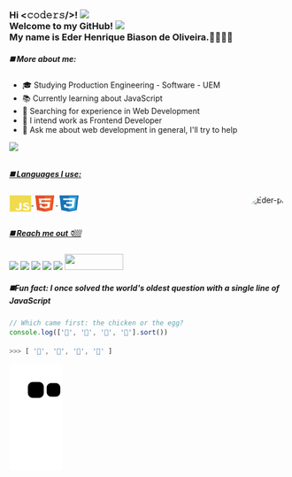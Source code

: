 ### Hi <𝚌𝚘𝚍𝚎𝚛𝚜/>! <img src="https://github.com/TheDudeThatCode/TheDudeThatCode/blob/master/Assets/Hi.gif" width="29"> <br> Welcome to my GitHub! <img src="https://media.giphy.com/media/WUlplcMpOCEmTGBtBW/giphy.gif" width="30"> <br> My name is Eder Henrique Biason de Oliveira.👨‍💻🇧🇷

##### ◼️ More about me:

- 🎓 Studying Production Engineering - Software - UEM  
- 📚 Currently learning about JavaScript
- 🔎 Searching for experience in Web Development
- 📍  I intend work as Frontend Developer 
- :speech_balloon: Ask me about web development in general, I'll try to help

<div align="left">
  <a href="https://github.com/ederbiason">
  <img height="180em" src="https://github-readme-stats.vercel.app/api?username=ederbiason&show_icons=true&theme=gotham&include_all_commits=true&count_private=true"/>
</div>
  
  ##
  
  ##### ◼️ Languages I use:
  
<div style="display: inline_block;">
  <img align="center" alt="Eder-Js" height="30" width="40" src="https://raw.githubusercontent.com/devicons/devicon/master/icons/javascript/javascript-plain.svg">
  <img align="center" alt="Eder-HTML" height="30" width="40" src="https://raw.githubusercontent.com/devicons/devicon/master/icons/html5/html5-original.svg">
  <img align="center" alt="Eder-CSS" height="30" width="40" src="https://raw.githubusercontent.com/devicons/devicon/master/icons/css3/css3-original.svg">
  <img align="right" alt="Eder-pic" height="150" style="border-radius:50px;" src="https://i.ibb.co/qWvtFh8/rounded-in-photoretrica.png">
</div>
  
  ##
  
  ##### ◼️ Reach me out 👇🏼
<div> 
  <a href="https://www.youtube.com/channel/UCcVEHIMWzmwd1VhTacJQoCw" target="_blank"><img src="https://img.shields.io/badge/YouTube-FF0000?style=for-the-badge&logo=youtube&logoColor=white" target="_blank"></a>
  <a href="https://www.instagram.com/ederbiason_/?hl=pt-br" target="_blank"><img src="https://img.shields.io/badge/-Instagram-%23E4405F?style=for-the-badge&logo=instagram&logoColor=white" target="_blank"></a>
     <a href="https://www.twitch.tv/zderpbr_" target="_blank"><img src="https://img.shields.io/badge/Twitch-9146FF?style=for-the-badge&logo=twitch&logoColor=white" target="_blank"></a>
  <a href = "mailto:ederbiason@hotmail.com"><img src="https://img.shields.io/badge/Microsoft_Outlook-0078D4?style=for-the-badge&logo=microsoft-outlook&logoColor=white" target="_blank"></a>
  <a href="https://www.linkedin.com/in/eder-biason-b0a7b920b/" target="_blank"><img src="https://img.shields.io/badge/-LinkedIn-%230077B5?style=for-the-badge&logo=linkedin&logoColor=white" target="_blank"></a>
  <a href="https://codepen.io/eder-biason" target="_blank"><img height="29" width="106" src="https://img.shields.io/badge/Codepen-000000?style=for-the-badge&logo=codepen&logoColor=white" target="_blank"></a>
  
  ##### ◼️Fun fact: I once solved the world's oldest question with a single line of JavaScript
<!-- wi*quL3fcV -->

```javascript
// Which came first: the chicken or the egg?
console.log(['🥚', '🐣', '🐥', '🐔'].sort())

>>> [ '🐔', '🐣', '🐥', '🥚' ]
```
  
  ![Snake animation](https://github.com/ederbiason/ederbiason/blob/output/github-contribution-grid-snake.svg)
  
</div>
